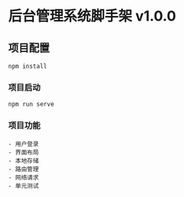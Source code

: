 # 后台管理系统脚手架 v1.0.0

## 项目配置
```
npm install
```

### 项目启动
```
npm run serve
```

### 项目功能
```
- 用户登录
- 界面布局
- 本地存储
- 路由管理
- 网络请求
- 单元测试
```

